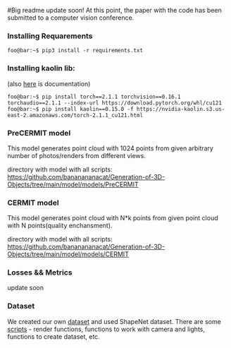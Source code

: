 #Big readme update soon! At this point, the paper with the code has been submitted to a computer vision conference.

### Installing Requarements

```console
foo@bar:~$ pip3 install -r requirements.txt
```

### Installing kaolin lib:
(also [here](https://kaolin.readthedocs.io/en/latest/index.html) is documentation)
```console
foo@bar:~$ pip install torch==2.1.1 torchvision==0.16.1 torchaudio==2.1.1 --index-url https://download.pytorch.org/whl/cu121
foo@bar:~$ pip install kaolin==0.15.0 -f https://nvidia-kaolin.s3.us-east-2.amazonaws.com/torch-2.1.1_cu121.html
```

### PreCERMIT model

This model generates point cloud with 1024 points from given arbitrary number of photos/renders from different views.

directory with model with all scripts: https://github.com/bananananacat/Generation-of-3D-Objects/tree/main/model/models/PreCERMIT

### CERMIT model

This model generates point cloud with N*k points from given point cloud with N points(quality enchansment).

directory with model with all scripts: https://github.com/bananananacat/Generation-of-3D-Objects/tree/main/model/models/CERMIT

### Losses && Metrics

update soon

### Dataset

We created our own [dataset](https://github.com/bananananacat/Generation-of-3D-Objects/blob/main/model/data/datasets.md) and used ShapeNet dataset.
There are some [scripts](https://github.com/bananananacat/Generation-of-3D-Objects/tree/main/model/data/data_collection) - render functions, functions to work with camera and lights, functions to create dataset, etc.
